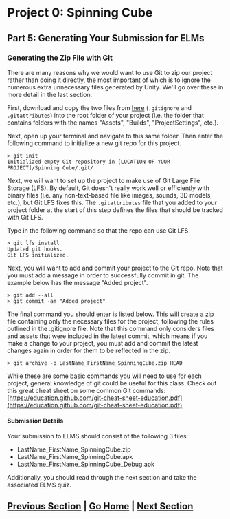 # Project 0: Spinning Cube

## Part 5: Generating Your Submission for ELMs

### Generating the Zip File with Git

There are many reasons why we would want to use Git to zip our project rather than doing it directly, the most important of which is to ignore the numerous extra unnecessary files generated by Unity. We'll go over these in more detail in the last section.

First, download and copy the two files from [here](https://github.com/cmsc388M/spring20/tree/master/gitfiles) (`.gitignore` and `.gitattributes`) into the root folder of your project (i.e. the folder that contains folders with the names "Assets", "Builds", "ProjectSettings", etc.).

Next, open up your terminal and navigate to this same folder. Then enter the following command to initialize a new git repo for this project.

```
> git init
Initialized empty Git repository in [LOCATION OF YOUR PROJECT]/Spinning Cube/.git/
```

Next, we will want to set up the project to make use of Git Large File Storage (LFS). By default, Git doesn't really work well or efficiently with binary files (i.e. any non-text-based file like images, sounds, 3D models, etc.), but Git LFS fixes this. The `.gitattributes` file that you added to your project folder at the start of this step defines the files that should be tracked with Git LFS.

Type in the following command so that the repo can use Git LFS.

```
> git lfs install
Updated git hooks.
Git LFS initialized.
```

Next, you will want to add and commit your project to the Git repo. Note that you must add a message in order to successfully commit in git. The example below has the message "Added project".

```
> git add --all
> git commit -am "Added project"
```

The final command you should enter is listed below. This will create a zip file containing only the necessary files for the project, following the rules outlined in the .gitignore file. Note that this command only considers files and assets that were included in the latest commit, which means if you make a change to your project, you must add and commit the latest changes again in order for them to be reflected in the zip.

```
> git archive -o LastName_FirstName_SpinningCube.zip HEAD
```

While these are some basic commands you will need to use for each project, general knowledge of git could be useful for this class. Check out this great cheat sheet on some common Git commands: [https://education.github.com/git-cheat-sheet-education.pdf](https://education.github.com/git-cheat-sheet-education.pdf)

#### Submission Details

Your submission to ELMS should consist of the following 3 files:

* LastName_FirstName_SpinningCube.zip
* LastName_FirstName_SpinningCube.apk
* LastName_FirstName_SpinningCube_Debug.apk

Additionally, you should read through the next section and take the associated ELMS quiz.

## [Previous Section](../debugging) | [Go Home](..) | [Next Section](../git-notes)
